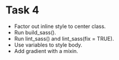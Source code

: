 # Task 4

* Factor out inline style to center class.
* Run build_sass().
* Run lint_sass() and lint_sass(fix = TRUE).
* Use variables to style body.
* Add gradient with a mixin.
